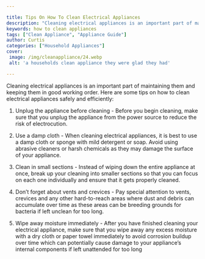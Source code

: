 ```yaml
---

title: Tips On How To Clean Electrical Appliances
description: "Cleaning electrical appliances is an important part of maintaining them and keeping them in good working order. Here are some tips...keep going and find out"
keywords: how to clean appliances
tags: ["Clean Appliance", "Appliance Guide"]
author: Curtis
categories: ["Household Appliances"]
cover: 
 image: /img/cleanappliance/24.webp
 alt: 'a households clean appliance they were glad they had'

---
```


Cleaning electrical appliances is an important part of maintaining them and keeping them in good working order. Here are some tips on how to clean electrical appliances safely and efficiently:

1. Unplug the appliance before cleaning - Before you begin cleaning, make sure that you unplug the appliance from the power source to reduce the risk of electrocution. 

2. Use a damp cloth - When cleaning electrical appliances, it is best to use a damp cloth or sponge with mild detergent or soap. Avoid using abrasive cleaners or harsh chemicals as they may damage the surface of your appliance. 

3. Clean in small sections - Instead of wiping down the entire appliance at once, break up your cleaning into smaller sections so that you can focus on each one individually and ensure that it gets properly cleaned. 

4. Don’t forget about vents and crevices - Pay special attention to vents, crevices and any other hard-to-reach areas where dust and debris can accumulate over time as these areas can be breeding grounds for bacteria if left unclean for too long. 

 5. Wipe away moisture immediately - After you have finished cleaning your electrical appliance, make sure that you wipe away any excess moisture with a dry cloth or paper towel immediately to avoid corrosion buildup over time which can potentially cause damage to your appliance’s internal components if left unattended for too long
